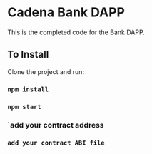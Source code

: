 # Cadena Bank DAPP

This is the completed code for the Bank DAPP.

## To Install

Clone the project and run:

### `npm install`
### `npm start`
### `add your contract address
### `add your contract ABI file`

